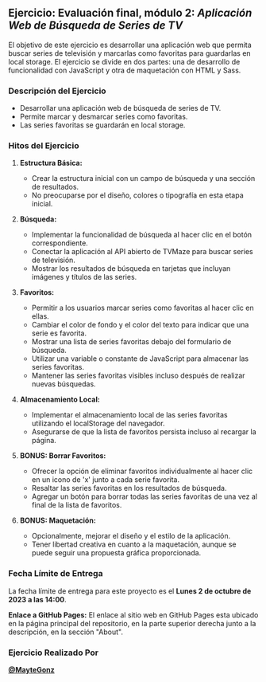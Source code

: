 ## Ejercicio: Evaluación final, módulo 2: *Aplicación Web de Búsqueda de Series de TV*

El objetivo de este ejercicio es desarrollar una aplicación web que permita buscar series de televisión y marcarlas como favoritas para guardarlas en local storage. El ejercicio se divide en dos partes: una de desarrollo de funcionalidad con JavaScript y otra de maquetación con HTML y Sass.


### Descripción del Ejercicio

- Desarrollar una aplicación web de búsqueda de series de TV.
- Permite marcar y desmarcar series como favoritas.
- Las series favoritas se guardarán en local storage.


### Hitos del Ejercicio

1. **Estructura Básica:**
   - Crear la estructura inicial con un campo de búsqueda y una sección de resultados.
   - No preocuparse por el diseño, colores o tipografía en esta etapa inicial.

2. **Búsqueda:**
   - Implementar la funcionalidad de búsqueda al hacer clic en el botón correspondiente.
   - Conectar la aplicación al API abierto de TVMaze para buscar series de televisión.
   - Mostrar los resultados de búsqueda en tarjetas que incluyan imágenes y títulos de las series.

3. **Favoritos:**
   - Permitir a los usuarios marcar series como favoritas al hacer clic en ellas.
   - Cambiar el color de fondo y el color del texto para indicar que una serie es favorita.
   - Mostrar una lista de series favoritas debajo del formulario de búsqueda.
   - Utilizar una variable o constante de JavaScript para almacenar las series favoritas.
   - Mantener las series favoritas visibles incluso después de realizar nuevas búsquedas.

4. **Almacenamiento Local:**
   - Implementar el almacenamiento local de las series favoritas utilizando el localStorage del navegador.
   - Asegurarse de que la lista de favoritos persista incluso al recargar la página.

5. **BONUS: Borrar Favoritos:**
   - Ofrecer la opción de eliminar favoritos individualmente al hacer clic en un icono de 'x' junto a cada serie favorita.
   - Resaltar las series favoritas en los resultados de búsqueda.
   - Agregar un botón para borrar todas las series favoritas de una vez al final de la lista de favoritos.

6. **BONUS: Maquetación:**
   - Opcionalmente, mejorar el diseño y el estilo de la aplicación.
   - Tener libertad creativa en cuanto a la maquetación, aunque se puede seguir una propuesta gráfica proporcionada.

### Fecha Límite de Entrega
La fecha límite de entrega para este proyecto es el **Lunes 2 de octubre de 2023 a las 14:00**.


**Enlace a GitHub Pages:** El enlace al sitio web en GitHub Pages  esta ubicado en la página principal del repositorio, en la parte superior derecha junto a la descripción, en la sección "About".


### Ejercicio Realizado Por

[**@MayteGonz**](https://github.com/MayteGonz)

